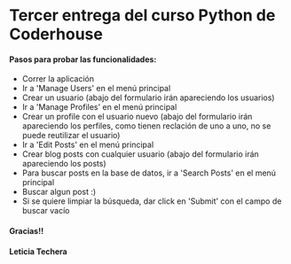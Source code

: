 # Tercer entrega del curso Python de Coderhouse

#### Pasos para probar las funcionalidades:
- Correr la aplicación
- Ir a 'Manage Users' en el menú principal
- Crear un usuario (abajo del formulario irán apareciendo los usuarios)
- Ir a 'Manage Profiles' en el menú principal
- Crear un profile con el usuario nuevo (abajo del formulario irán apareciendo los perfiles, como tienen reclación de uno a uno, no se puede reutilizar el usuario)
- Ir a 'Edit Posts' en el menú principal
- Crear blog posts con cualquier usuario (abajo del formulario irán apareciendo los posts)
- Para buscar posts en la base de datos, ir a 'Search Posts' en el menú principal
- Buscar algun post :)
- Si se quiere limpiar la búsqueda, dar click en 'Submit' con el campo de buscar vacío

#### Gracias!!
#### Leticia Techera
